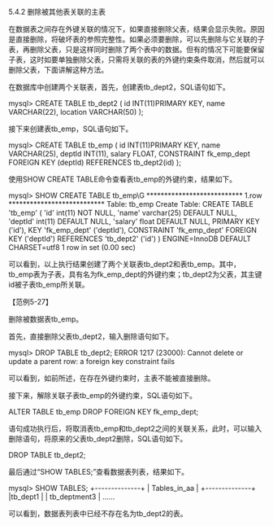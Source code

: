 #### 
  5.4.2 删除被其他表关联的主表


在数据表之间存在外键关联的情况下，如果直接删除父表，结果会显示失败。原因是直接删除，将破坏表的参照完整性。如果必须要删除，可以先删除与它关联的子表，再删除父表，只是这样同时删除了两个表中的数据。但有的情况下可能要保留子表，这时如要单独删除父表，只需将关联的表的外键约束条件取消，然后就可以删除父表，下面讲解这种方法。

在数据库中创建两个关联表，首先，创建表tb_dept2，SQL语句如下。

&#13;
    mysql> CREATE TABLE tb_dept2&#13;
    (&#13;
      id   INT(11)PRIMARY KEY,&#13;
      name  VARCHAR(22),&#13;
      location VARCHAR(50)&#13;
    );&#13;

接下来创建表tb_emp，SQL语句如下。

&#13;
    mysql> CREATE TABLE tb_emp&#13;
    (&#13;
      id   INT(11)PRIMARY KEY,&#13;
      name  VARCHAR(25),&#13;
      deptId INT(11),&#13;
      salary FLOAT,&#13;
      CONSTRAINT fk_emp_dept FOREIGN KEY (deptId) REFERENCES tb_dept2(id)&#13;
    );&#13;

使用SHOW CREATE TABLE命令查看表tb_emp的外键约束，结果如下。

&#13;
    mysql> SHOW CREATE TABLE tb_emp\G&#13;
    *************************** 1.row ***************************&#13;
    Table: tb_emp&#13;
    Create Table: CREATE TABLE 'tb_emp' (&#13;
    'id' int(11) NOT NULL,&#13;
    'name' varchar(25) DEFAULT NULL,&#13;
    'deptId' int(11) DEFAULT NULL,&#13;
    'salary' float DEFAULT NULL,&#13;
    PRIMARY KEY ('id'),&#13;
    KEY 'fk_emp_dept' ('deptId'),&#13;
    CONSTRAINT 'fk_emp_dept' FOREIGN KEY ('deptId') REFERENCES 'tb_dept2' ('id')&#13;
    ) ENGINE=InnoDB DEFAULT CHARSET=utf8&#13;
    1 row in set (0.00 sec)&#13;

可以看到，以上执行结果创建了两个关联表tb_dept2和表tb_emp。其中，tb_emp表为子表，具有名为fk_emp_dept的外键约束；tb_dept2为父表，其主键id被子表tb_emp所关联。

【范例5-27】

删除被数据表tb_emp。

首先，直接删除父表tb_dept2，输入删除语句如下。

&#13;
    mysql> DROP TABLE tb_dept2;&#13;
    ERROR 1217 (23000): Cannot delete or update a parent row: a foreign key constraint fails&#13;

可以看到，如前所述，在存在外键约束时，主表不能被直接删除。

接下来，解除关联子表tb_emp的外键约束，SQL语句如下。

&#13;
    ALTER TABLE tb_emp DROP FOREIGN KEY fk_emp_dept;&#13;

语句成功执行后，将取消表tb_emp和tb_dept2之间的关联关系，此时，可以输入删除语句，将原来的父表tb_dept2删除，SQL语句如下。

&#13;
    DROP TABLE tb_dept2;&#13;

最后通过“SHOW TABLES;”查看数据表列表，结果如下。

&#13;
    mysql> SHOW TABLES;&#13;
    +--------------+&#13;
    | Tables_in_aa |&#13;
    +--------------+&#13;
    |tb_dept1  |&#13;
    | tb_deptment3 |&#13;
    ……&#13;

可以看到，数据表列表中已经不存在名为tb_dept2的表。

